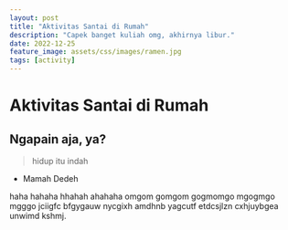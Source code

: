 ```yaml
---
layout: post
title: "Aktivitas Santai di Rumah"
description: "Capek banget kuliah omg, akhirnya libur."
date: 2022-12-25
feature_image: assets/css/images/ramen.jpg
tags: [activity]
---
```


# Aktivitas Santai di Rumah
## Ngapain aja, ya?
> hidup itu indah
- Mamah Dedeh

haha hahaha hhahah ahahaha omgom gomgom gogmomgo mgogmgo mgggo jciigfc bfgygauw nycgixh amdhnb yagcutf etdcsjlzn cxhjuybgea unwimd kshmj.
